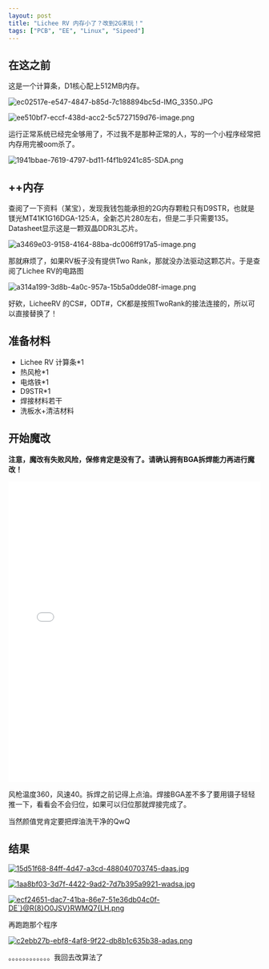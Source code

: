 ```yaml
---
layout: post
title: "Lichee RV 内存小了？改到2G来玩！"
tags: ["PCB", "EE", "Linux", "Sipeed"]
---
```


## 在这之前

这是一个计算条，D1核心配上512MB内存。

![ec02517e-e547-4847-b85d-7c188894bc5d-IMG_3350.JPG](/assets/post/2022-01-09-20220109/1641708234554-ec02517e-e547-4847-b85d-7c188894bc5d-img_3350-resized.jpg)



![ee510bf7-eccf-438d-acc2-5c5727159d76-image.png](/assets/post/2022-01-09-20220109/1641708282964-ee510bf7-eccf-438d-acc2-5c5727159d76-image.png)

运行正常系统已经完全够用了，不过我不是那种正常的人，写的一个小程序经常把内存用完被oom杀了。



![1941bbae-7619-4797-bd11-f4f1b9241c85-SDA.png](/assets/post/2022-01-09-20220109/1641709794286-1941bbae-7619-4797-bd11-f4f1b9241c85-sda.png)

## ++内存


查阅了一下资料（某宝），发现我钱包能承担的2G内存颗粒只有D9STR，也就是镁光MT41K1G16DGA-125:A，全新芯片280左右，但是二手只需要135。Datasheet显示这是一颗双晶DDR3L芯片。

![a3469e03-9158-4164-88ba-dc006ff917a5-image.png](/assets/post/2022-01-09-20220109/1641708693592-a3469e03-9158-4164-88ba-dc006ff917a5-image.png)

那就麻烦了，如果RV板子没有提供Two Rank，那就没办法驱动这颗芯片。于是查阅了Lichee RV的电路图

![a314a199-3d8b-4a0c-957a-15b5a0dde08f-image.png](/assets/post/2022-01-09-20220109/1641708794550-a314a199-3d8b-4a0c-957a-15b5a0dde08f-image.png)

好欸，LicheeRV 的CS#，ODT#，CK都是按照TwoRank的接法连接的，所以可以直接替换了！

## 准备材料

- Lichee RV 计算条*1
- 热风枪*1
- 电烙铁*1
- D9STR*1
- 焊接材料若干
- 洗板水+清洁材料

## 开始魔改

**注意，魔改有失败风险，保修肯定是没有了。请确认拥有BGA拆焊能力再进行魔改！**

<iframe src="//player.bilibili.com/player.html?aid=508031515&bvid=BV1Xu411U7nq&cid=480603195&page=1" scrolling="no" border="0" frameborder="no" framespacing="0" allowfullscreen="true" width="100%" height="600px"> </iframe>

风枪温度360，风速40。拆焊之前记得上点油。焊接BGA差不多了要用镊子轻轻推一下，看看会不会归位，如果可以归位那就焊接完成了。

当然颜值党肯定要把焊油洗干净的QwQ

## 结果

[![15d51f68-84ff-4d47-a3cd-488040703745-daas.jpg](/assets/post/2022-01-09-20220109/1641709323873-15d51f68-84ff-4d47-a3cd-488040703745-daas-resized.jpg)](https://bbs.aw-ol.com/assets/uploads/files/1641709323873-15d51f68-84ff-4d47-a3cd-488040703745-daas.jpg)

[![1aa8bf03-3d7f-4422-9ad2-7d7b395a9921-wadsa.jpg](/assets/post/2022-01-09-20220109/1641709339633-1aa8bf03-3d7f-4422-9ad2-7d7b395a9921-wadsa.jpg)](https://bbs.aw-ol.com/assets/uploads/files/1641709339633-1aa8bf03-3d7f-4422-9ad2-7d7b395a9921-wadsa.jpg)

[![ecf24651-dac7-41ba-86e7-51e36db04c0f-DE`}@R(8}O0JSV}RWMQ7{LH.png](/assets/post/2022-01-09-20220109/1641709348831-ecf24651-dac7-41ba-86e7-51e36db04c0f-de-96-r-8-o0jsv-rwmq7-lh.png)](https://bbs.aw-ol.com/assets/uploads/files/1641709348831-ecf24651-dac7-41ba-86e7-51e36db04c0f-de-96-r-8-o0jsv-rwmq7-lh.png)

再跑跑那个程序

[![c2ebb27b-ebf8-4af8-9f22-db8b1c635b38-adas.png](/assets/post/2022-01-09-20220109/1641710188206-c2ebb27b-ebf8-4af8-9f22-db8b1c635b38-adas.png)](https://bbs.aw-ol.com/assets/uploads/files/1641710188206-c2ebb27b-ebf8-4af8-9f22-db8b1c635b38-adas.png)

。。。。。。。。。。。。我回去改算法了
